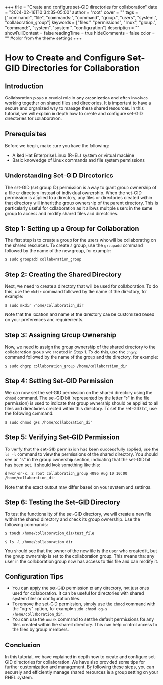 +++
title = "Create and configure set-GID directories for collaboration"
date = "2024-02-16T10:34:35-05:00"
author = "root"
cover = ""
tags = ["command:", "file", "commands:", "command", "group.", "users", "system.", "collaboration_group"]
keywords = ["files.", "permissions", "linux", "group.", "command:", "system", "system.", "configuration"]
description = ""
showFullContent = false
readingTime = true
hideComments = false
color = "" #color from the theme settings
+++


# How to Create and Configure Set-GID Directories for Collaboration

## Introduction
Collaboration plays a crucial role in any organization and often involves working together on shared files and directories. It is important to have a secure and organized way to manage these shared resources. In this tutorial, we will explain in depth how to create and configure set-GID directories for collaboration.

## Prerequisites
Before we begin, make sure you have the following:
- A Red Hat Enterprise Linux (RHEL) system or virtual machine
- Basic knowledge of Linux commands and file system permissions 

## Understanding Set-GID Directories
The set-GID (set group ID) permission is a way to grant group ownership of a file or directory instead of individual ownership. When the set-GID permission is applied to a directory, any files or directories created within that directory will inherit the group ownership of the parent directory. This is particularly useful for collaboration as it allows multiple users in the same group to access and modify shared files and directories.

## Step 1: Setting up a Group for Collaboration
The first step is to create a group for the users who will be collaborating on the shared resources. To create a group, use the `groupadd` command followed by the name of the new group, for example:
```
$ sudo groupadd collaboration_group
```

## Step 2: Creating the Shared Directory
Next, we need to create a directory that will be used for collaboration. To do this, use the `mkdir` command followed by the name of the directory, for example:
```
$ sudo mkdir /home/collaboration_dir
```
Note that the location and name of the directory can be customized based on your preferences and requirements.

## Step 3: Assigning Group Ownership
Now, we need to assign the group ownership of the shared directory to the collaboration group we created in Step 1. To do this, use the `chgrp` command followed by the name of the group and the directory, for example:
```
$ sudo chgrp collaboration_group /home/collaboration_dir
```

## Step 4: Setting Set-GID Permission
We can now set the set-GID permission on the shared directory using the `chmod` command. The set-GID bit (represented by the letter "s" in the file permission) is used to indicate that group ownership should be applied to all files and directories created within this directory. To set the set-GID bit, use the following command:
```
$ sudo chmod g+s /home/collaboration_dir
```

## Step 5: Verifying Set-GID Permission
To verify that the set-GID permission has been successfully applied, use the `ls -l` command to view the permissions of the shared directory. You should see an "s" in the group ownership section, indicating that the set-GID bit has been set. It should look something like this:
```
drwxr-sr-x. 2 root collaboration_group 4096 Aug 10 10:00 /home/collaboration_dir
```
Note that the exact output may differ based on your system and settings.

## Step 6: Testing the Set-GID Directory
To test the functionality of the set-GID directory, we will create a new file within the shared directory and check its group ownership. Use the following commands:
```
$ touch /home/collaboration_dir/test_file
```
```
$ ls -l /home/collaboration_dir
```
You should see that the owner of the new file is the user who created it, but the group ownership is set to the collaboration group. This means that any user in the collaboration group now has access to this file and can modify it.

## Configuration Tips
- You can apply the set-GID permission to any directory, not just ones used for collaboration. It can be useful for directories with shared system files or configuration files.
- To remove the set-GID permission, simply use the `chmod` command with the "og-s" option, for example `sudo chmod og-s /home/collaboration_dir`.
- You can use the `umask` command to set the default permissions for any files created within the shared directory. This can help control access to the files by group members.

## Conclusion
In this tutorial, we have explained in depth how to create and configure set-GID directories for collaboration. We have also provided some tips for further customization and management. By following these steps, you can securely and efficiently manage shared resources in a group setting on your RHEL system.